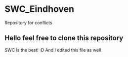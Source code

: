 # SWC_Eindhoven
Repository for conflicts

## Hello feel free to clone this repository
SWC is the best! :D
And I edited this file as well
